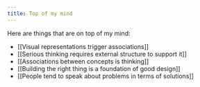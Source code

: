 ```yaml
---
title: Top of my mind
---
```


Here are things that are on top of my mind:
- [[Visual representations trigger associations]]
- [[Serious thinking requires external structure to support it]]
- [[Associations between concepts is thinking]]
- [[Building the right thing is a foundation of good design]]
- [[People tend to speak about problems in terms of solutions]]